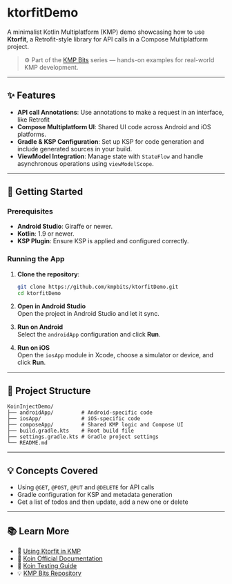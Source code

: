 # ktorfitDemo

A minimalist Kotlin Multiplatform (KMP) demo showcasing how to use **Ktorfit**, a Retrofit-style library for API calls in a Compose Multiplatform project.

> ⚙️ Part of the [KMP Bits](https://github.com/kmpbits) series — hands-on examples for real-world KMP development.

---

## ✨ Features

- **API call Annotations**: Use annotations to make a request in an interface, like Retrofit
- **Compose Multiplatform UI**: Shared UI code across Android and iOS platforms.
- **Gradle & KSP Configuration**: Set up KSP for code generation and include generated sources in your build.
- **ViewModel Integration**: Manage state with `StateFlow` and handle asynchronous operations using `viewModelScope`.

---

## 🚀 Getting Started

### Prerequisites

- **Android Studio**: Giraffe or newer.
- **Kotlin**: 1.9 or newer.
- **KSP Plugin**: Ensure KSP is applied and configured correctly.

### Running the App

1. **Clone the repository**:

    ```bash
    git clone https://github.com/kmpbits/ktorfitDemo.git
    cd ktorfitDemo
    ```

2. **Open in Android Studio**  
   Open the project in Android Studio and let it sync.

3. **Run on Android**  
   Select the `androidApp` configuration and click **Run**.

4. **Run on iOS**  
   Open the `iosApp` module in Xcode, choose a simulator or device, and click **Run**.

---

## 🧩 Project Structure

```
KoinInjectDemo/
├── androidApp/         # Android-specific code
├── iosApp/             # iOS-specific code
├── composeApp/         # Shared KMP logic and Compose UI
├── build.gradle.kts    # Root build file
├── settings.gradle.kts # Gradle project settings
└── README.md
```

---

## 💡 Concepts Covered

- Using `@GET`, `@POST`, `@PUT` and `@DELETE` for API calls
- Gradle configuration for KSP and metadata generation
- Get a list of todos and then update, add a new one or delete
---

## 📚 Learn More

- 📖 [Using Ktorfit in KMP](https://your-article-link.com)
- 🧰 [Koin Official Documentation](https://insert-koin.io/docs)
- 🧪 [Koin Testing Guide](https://insert-koin.io/docs/reference/koin-test/)
- 💡 [KMP Bits Repository](https://github.com/kmpbits)
